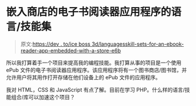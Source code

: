 # 嵌入商店的电子书阅读器应用程序的语言/技能集

> 原文:[https://dev . to/ice boss 3d/languagesskill-sets-for-an-ebook-reader-app-embedded-with-a-store-e6b](https://dev.to/iceboss3d/languagesskill-sets-for-an-ebook-reader-app-embedded-with-a-store-e6b)

所以我打算着手一个项目来提高我的编程技能。我打算从事的项目是一个使用 ePub 文件的电子书阅读器应用程序。该应用程序将有一个图书商店/图书馆，并允许用户将其用作打开存储在他们设备上的 ePub 文件的应用程序。

我对 HTML，CSS 和 JavaScript 有点了解。目前在学习 PHP。什么样的语言/技能组合/库可以加速这个项目？